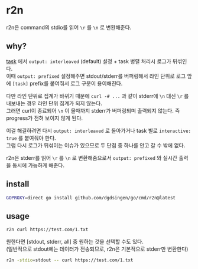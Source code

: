 # r2n

r2n은 command의 stdio를 읽어 `\r` 를 `\n` 로 변환해준다.

## why?

[task](https://github.com/go-task/task) 에서 `output: interleaved` (default) 설정 + task 병렬 처리시 로그가 뒤섞인다. \
이때 `output: prefixed` 설정해주면 stdout/stderr를 버퍼링해서 라인 단위로 로그 앞에 `[task]` prefix를 붙여줘서 로그 구분이 용이해진다.

다만 라인 단위로 집계가 바뀌기 때문에 `curl -# ...` 과 같이 stderr에 `\n` 대신 `\r` 를 내보내는 경우 라인 단위 집계가 되지 않는다. \
그러면 curl이 종료되어 `\n` 이 올때까지 stderr가 버퍼링되며 출력되지 않는다. 즉 progress가 전혀 보이지 않게 된다.

이걸 해결하려면 다시 `output: interleaved` 로 돌아가거나 task 별로 `interactive: true` 를 붙여줘야 한다. \
그럼 다시 로그가 뒤섞이는 이슈가 있으므로 두 단점 중 하나를 안고 갈 수 밖에 없다.

r2n은 stderr를 읽어 `\r` 를 `\n` 로 변환해줌으로서 `output: prefixed` 와 실시간 출력을 동시에 가능하게 해준다.

## install

```sh
GOPROXY=direct go install github.com/dgdsingen/go/cmd/r2n@latest
```

## usage

```sh
r2n curl https://test.com/1.txt
```

원한다면 [stdout, stderr, all] 중 원하는 것을 선택할 수도 있다. \
(일반적으로 stdout에는 데이터가 전송되므로, r2n은 기본적으로 stderr만 변환한다)

```sh
r2n -stdio=stdout -- curl https://test.com/1.txt
```
